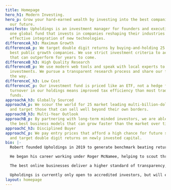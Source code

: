 ```yaml
---
title: Homepage
hero_h1: Modern Investing.
hero_p: Grow your hard-earned wealth by investing into the best companies building
  our future.
manifesto: Upholdings is an investment manager for founders and executives. We operate
  one global fund that invests in companies reshaping their industries through the
  effective integration of new technologies.
differenceA_h3: Maximum Growth
differenceA_p: We target double digit returns by buying-and-holding 25 of the world’s
  best public growth companies. We use strict investment criteria to acquire stocks
  that can outperform for years to come.
differenceB_h3: High Quality Research
differenceB_p: We use modern web tools and speak with local experts to evaluate target
  investments. We pursue a transparent research process and share our findings along
  the way.
differenceC_h3: Low Cost
differenceC_p: Our investment fund is priced like an ETF, not a hedge fund. And low
  turnover in our holdings means improved tax efficiency than most traditional equity
  funds.
approachA_h3: Globally Sourced
approachA_p: We scour the world for 25 market leading multi-billion-dollar companies,
  and target those that can sell well beyond their own borders.
approachB_h3: Multi-Year Outlook
approachB_p: By partnering with long-term minded investors, we are able to select
  the best business models that can grow faster than the market over time.
approachC_h3: Disciplined Buyer
approachC_p: We pay entry prices that afford a high chance for future share appreciation,
  and target double digit returns on newly invested capital.
bio: |-
  Robert founded Upholdings in 2019 to generate benchmark beating returns for the next generation of investors.

  He began his career working under Roger McNamee, helping to scout through new opportunities created by the early rise of the internet. He then joined Everlane to help grow an online-first retailer into an internationally recognized brand.

  The best online businesses deliver a higher standard of transparency, quality, and price. Upholdings was borne out of the opportunity to do exactly that with investing.

  Upholdings is currently only open to accredited investors, but will eventually be widely accessible via a tax- and fee-efficient ETF.
layout: homepage
---
```


